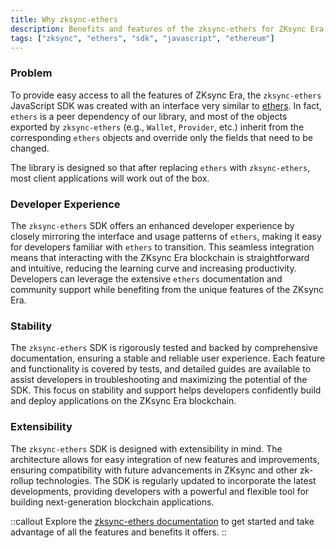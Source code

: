 ```yaml
---
title: Why zksync-ethers
description: Benefits and features of the zksync-ethers for ZKsync Era.
tags: ["zksync", "ethers", "sdk", "javascript", "ethereum"]
---
```


### Problem

To provide easy access to all the features of ZKsync Era, the `zksync-ethers` JavaScript SDK was created with an
interface very similar to [ethers](https://docs.ethers.io/v6/). In fact, `ethers` is a peer dependency of our library,
and most of the objects exported by `zksync-ethers` (e.g., `Wallet`, `Provider`, etc.) inherit from the
corresponding `ethers` objects and override only the fields that need to be changed.

The library is designed so that after replacing `ethers` with `zksync-ethers`, most client applications will work out
of the box.

### Developer Experience

The `zksync-ethers` SDK offers an enhanced developer experience by closely mirroring the interface and usage patterns
of `ethers`, making it easy for developers familiar with `ethers` to transition. This seamless integration means
that interacting with the ZKsync Era blockchain is straightforward and intuitive, reducing the learning curve and
increasing productivity. Developers can leverage the extensive `ethers` documentation and community support while
benefiting from the unique features of the ZKsync Era.

### Stability

The `zksync-ethers` SDK is rigorously tested and backed by comprehensive documentation, ensuring a stable and reliable
user experience. Each feature and functionality is covered by tests, and detailed guides are available to assist
developers in troubleshooting and maximizing the potential of the SDK. This focus on stability and support helps
developers confidently build and deploy applications on the ZKsync Era blockchain.

### Extensibility

The `zksync-ethers` SDK is designed with extensibility in mind. The architecture allows for easy integration of new
features and improvements, ensuring compatibility with future advancements in ZKsync and other zk-rollup
technologies. The SDK is regularly updated to incorporate the latest developments, providing developers with a
powerful and flexible tool for building next-generation blockchain applications.

::callout
Explore the [zksync-ethers documentation](/sdk/js/ethers) to get started and take advantage of all the
features and benefits it offers.
::
